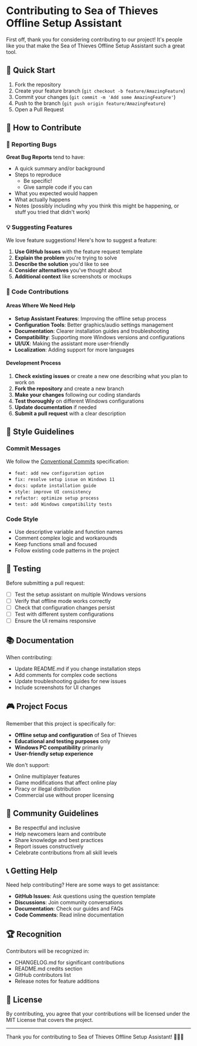# Contributing to Sea of Thieves Offline Setup Assistant

First off, thank you for considering contributing to our project! It's people like you that make the Sea of Thieves Offline Setup Assistant such a great tool.

## 🚀 Quick Start

1. Fork the repository
2. Create your feature branch (`git checkout -b feature/AmazingFeature`)
3. Commit your changes (`git commit -m 'Add some AmazingFeature'`)
4. Push to the branch (`git push origin feature/AmazingFeature`)
5. Open a Pull Request

## 🎯 How to Contribute

### 🐛 Reporting Bugs

**Great Bug Reports** tend to have:

- A quick summary and/or background
- Steps to reproduce
  - Be specific!
  - Give sample code if you can
- What you expected would happen
- What actually happens
- Notes (possibly including why you think this might be happening, or stuff you tried that didn't work)

### 💡 Suggesting Features

We love feature suggestions! Here's how to suggest a feature:

1. **Use GitHub Issues** with the feature request template
2. **Explain the problem** you're trying to solve
3. **Describe the solution** you'd like to see
4. **Consider alternatives** you've thought about
5. **Additional context** like screenshots or mockups

### 🔧 Code Contributions

#### Areas Where We Need Help

- **Setup Assistant Features**: Improving the offline setup process
- **Configuration Tools**: Better graphics/audio settings management
- **Documentation**: Clearer installation guides and troubleshooting
- **Compatibility**: Supporting more Windows versions and configurations
- **UI/UX**: Making the assistant more user-friendly
- **Localization**: Adding support for more languages

#### Development Process

1. **Check existing issues** or create a new one describing what you plan to work on
2. **Fork the repository** and create a new branch
3. **Make your changes** following our coding standards
4. **Test thoroughly** on different Windows configurations
5. **Update documentation** if needed
6. **Submit a pull request** with a clear description

## 📝 Style Guidelines

### Commit Messages

We follow the [Conventional Commits](https://conventionalcommits.org/) specification:

- `feat: add new configuration option`
- `fix: resolve setup issue on Windows 11`
- `docs: update installation guide`
- `style: improve UI consistency`
- `refactor: optimize setup process`
- `test: add Windows compatibility tests`

### Code Style

- Use descriptive variable and function names
- Comment complex logic and workarounds
- Keep functions small and focused
- Follow existing code patterns in the project

## 🧪 Testing

Before submitting a pull request:

- [ ] Test the setup assistant on multiple Windows versions
- [ ] Verify that offline mode works correctly
- [ ] Check that configuration changes persist
- [ ] Test with different system configurations
- [ ] Ensure the UI remains responsive

## 📚 Documentation

When contributing:

- Update README.md if you change installation steps
- Add comments for complex code sections
- Update troubleshooting guides for new issues
- Include screenshots for UI changes

## 🎮 Project Focus

Remember that this project is specifically for:

- **Offline setup and configuration** of Sea of Thieves
- **Educational and testing purposes** only
- **Windows PC compatibility** primarily
- **User-friendly setup experience**

We don't support:
- Online multiplayer features
- Game modifications that affect online play
- Piracy or illegal distribution
- Commercial use without proper licensing

## 🤝 Community Guidelines

- Be respectful and inclusive
- Help newcomers learn and contribute
- Share knowledge and best practices
- Report issues constructively
- Celebrate contributions from all skill levels

## 📞 Getting Help

Need help contributing? Here are some ways to get assistance:

- **GitHub Issues**: Ask questions using the question template
- **Discussions**: Join community conversations
- **Documentation**: Check our guides and FAQs
- **Code Comments**: Read inline documentation

## 🏆 Recognition

Contributors will be recognized in:

- CHANGELOG.md for significant contributions
- README.md credits section
- GitHub contributors list
- Release notes for feature additions

## 📄 License

By contributing, you agree that your contributions will be licensed under the MIT License that covers the project.

---

Thank you for contributing to Sea of Thieves Offline Setup Assistant! 🏴‍☠️⚓ 